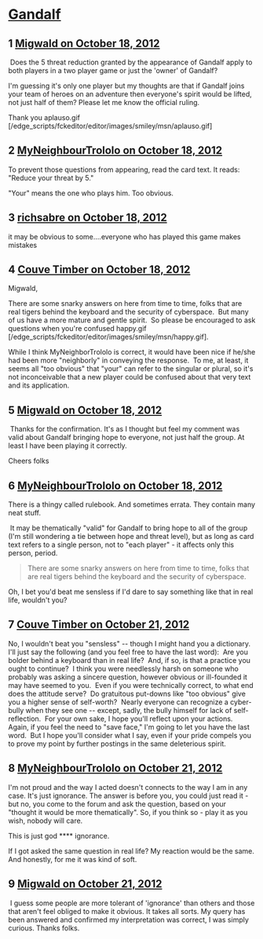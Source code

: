 # [Gandalf](https://community.fantasyflightgames.com/topic/72954-gandalf/)

## 1 [Migwald on October 18, 2012](https://community.fantasyflightgames.com/topic/72954-gandalf/?do=findComment&comment=711452)

 Does the 5 threat reduction granted by the appearance of Gandalf apply to both players in a two player game or just the 'owner' of Gandalf?

I'm guessing it's only one player but my thoughts are that if Gandalf joins your team of heroes on an adventure then everyone's spirit would be lifted, not just half of them? Please let me know the official ruling.

Thank you aplauso.gif [/edge_scripts/fckeditor/editor/images/smiley/msn/aplauso.gif]

## 2 [MyNeighbourTrololo on October 18, 2012](https://community.fantasyflightgames.com/topic/72954-gandalf/?do=findComment&comment=711457)

To prevent those questions from appearing, read the card text. It reads: "Reduce your threat by 5."

"Your" means the one who plays him. Too obvious. 

## 3 [richsabre on October 18, 2012](https://community.fantasyflightgames.com/topic/72954-gandalf/?do=findComment&comment=711468)

it may be obvious to some….everyone who has played this game makes mistakes

## 4 [Couve Timber on October 18, 2012](https://community.fantasyflightgames.com/topic/72954-gandalf/?do=findComment&comment=711577)

Migwald,

There are some snarky answers on here from time to time, folks that are real tigers behind the keyboard and the security of cyberspace.  But many of us have a more mature and gentle spirit.  So please be encouraged to ask questions when you're confused happy.gif [/edge_scripts/fckeditor/editor/images/smiley/msn/happy.gif].

While I think MyNeighborTrololo is correct, it would have been nice if he/she had been more "neighborly" in conveying the response.  To me, at least, it seems all "too obvious" that "your" can refer to the singular or plural, so it's not inconceivable that a new player could be confused about that very text and its application.

## 5 [Migwald on October 18, 2012](https://community.fantasyflightgames.com/topic/72954-gandalf/?do=findComment&comment=711600)

 Thanks for the confirmation. It's as I thought but feel my comment was valid about Gandalf bringing hope to everyone, not just half the group. At least I have been playing it correctly.

Cheers folks

## 6 [MyNeighbourTrololo on October 18, 2012](https://community.fantasyflightgames.com/topic/72954-gandalf/?do=findComment&comment=711809)

There is a thingy called rulebook. And sometimes errata. They contain many neat stuff.

 It may be thematically "valid" for Gandalf to bring hope to all of the group (I'm still wondering a tie between hope and threat level), but as long as card text refers to a single person, not to "each player" - it affects only this person, period.

> There are some snarky answers on here from time to time, folks that are real tigers behind the keyboard and the security of cyberspace.

Oh, I bet you'd beat me sensless if I'd dare to say something like that in real life, wouldn't you?

## 7 [Couve Timber on October 21, 2012](https://community.fantasyflightgames.com/topic/72954-gandalf/?do=findComment&comment=712728)

No, I wouldn't beat you "sensless" -- though I might hand you a dictionary.  I'll just say the following (and you feel free to have the last word):  Are you bolder behind a keyboard than in real life?  And, if so, is that a practice you ought to continue?  I think you were needlessly harsh on someone who probably was asking a sincere question, however obvious or ill-founded it may have seemed to you.  Even if you were technically correct, to what end does the attitude serve?  Do gratuitous put-downs like "too obvious" give you a higher sense of self-worth?  Nearly everyone can recognize a cyber-bully when they see one -- except, sadly, the bully himself for lack of self-reflection.  For your own sake, I hope you'll reflect upon your actions.  Again, if you feel the need to "save face," I'm going to let you have the last word.  But I hope you'll consider what I say, even if your pride compels you to prove my point by further postings in the same deleterious spirit.

## 8 [MyNeighbourTrololo on October 21, 2012](https://community.fantasyflightgames.com/topic/72954-gandalf/?do=findComment&comment=712746)

I'm not proud and the way I acted doesn't connects to the way I am in any case. It's just ignorance. The answer is before you, you could just read it - but no, you come to the forum and ask the question, based on your "thought it would be more thematically". So, if you think so - play it as you wish, nobody will care.

This is just god **** ignorance.

If I got asked the same question in real life? My reaction would be the same. And honestly, for me it was kind of soft. 

## 9 [Migwald on October 21, 2012](https://community.fantasyflightgames.com/topic/72954-gandalf/?do=findComment&comment=712949)

 I guess some people are more tolerant of 'ignorance' than others and those that aren't feel obliged to make it obvious. It takes all sorts. My query has been answered and confirmed my interpretation was correct, I was simply curious. Thanks folks.

